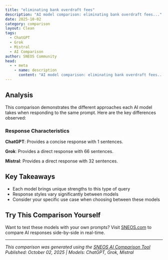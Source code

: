 ```yaml
---
title: "eliminating bank overdraft fees"
description: "AI model comparison: eliminating bank overdraft fees..."
date: 2025-10-02
category: comparison
layout: Clean
tags:
  - ChatGPT
  - Grok
  - Mistral
  - AI Comparison
author: SNEOS Community
head:
  - - meta
    - name: description
      content: "AI model comparison: eliminating bank overdraft fees..."
---
```


<ChatComparison
  title="eliminating bank overdraft fees"
  prompt="eliminating bank overdraft fees"
  :responses='{"ChatGPT": "Eliminating bank overdraft fees can help save you money and improve your financial management. Here are several strategies to consider:\n\n1. **Opt-Out of Overdraft Protection**: Many banks allow you to opt-out of overdraft protection services. When you do this, transactions that exceed your account balance will be declined rather than resulting in a fee.\n\n2. **Link to Savings Account**: Some banks offer the option to link your checking account to a savings account. If you overdraw your checking account, the bank can automatically transfer funds from your savings to cover the shortfall, often for a lower fee than an overdraft fee.\n\n3. **Monitor Your Balance**: Regularly check your account balance and transactions to avoid overdrawing your account. Use mobile banking apps or online banking to keep track of your finances in real-time.\n\n4. **Set Up Alerts**: Many banks allow you to set up alerts for low balances. This can notify you when your account falls below a certain threshold, giving you the chance to transfer funds or adjust your spending.\n\n5. **Create a Budget**: Establish a budget to manage your cash flow effectively. By clearly understanding your income and expenses, you can avoid overspending.\n\n6. **Use a Credit Card Wisely**: If you have a credit card, you may consider using it for transactions instead of relying on your checking account if you&#x27;re worried about overdrafting. Just ensure you pay off the balance each month to avoid interest.\n\n7. **Open a No-Overdraft Fee Account**: Some banks offer checking accounts that do not charge overdraft fees. Research your options and consider switching to one of these accounts.\n\n8. **Keep a Buffer**: Maintain a small buffer in your checking account to avoid unintentional overdrafts. This can be a set amount that you do not plan to spend.\n\n9. **Negotiate Fees**: If you do incur an overdraft fee, contact your bank and explain your situation. Sometimes, banks will waive the fee, especially if it&#x27;s your first occurrence.\n\n10. **Educate Yourself on Policies**: Understand your bank’s policies regarding overdraft fees, including how they are triggered and how funds are prioritized for withdrawals.\n\nBy implementing these strategies, you can significantly reduce or even eliminate bank overdraft fees while improving your overall financial health.", "Grok": "Eliminating bank overdraft fees can be approached in different ways, depending on whether you\u0027re looking at personal strategies to avoid them or advocating for systemic changes to banking policies. Below, I\u0027ll cover both perspectives with actionable insights.\n\n### **Personal Strategies to Avoid Overdraft Fees**\nOverdraft fees are typically charged when you spend more money than you have in your checking account. Here are practical steps to minimize or eliminate these fees on an individual level:\n\n1. **Track Your Balance Regularly**:\n - Use your bank\u2019s mobile app or online banking to monitor your account balance daily.\n - Set up low-balance alerts to get notifications via email or text when your balance dips below a certain threshold.\n\n2. **Create a Budget**:\n - Use budgeting tools or apps (like Mint or YNAB) to plan your expenses and avoid overspending.\n - Keep a small buffer (e.g., $50\u2013$100) in your account to cover unexpected charges.\n\n3. **Opt Out of Overdraft Protection**:\n - Many banks automatically enroll customers in overdraft protection, which allows transactions to go through even if you don\u2019t have enough funds, triggering a fee. You can opt out, meaning transactions will be declined instead of incurring a fee.\n - Contact your bank to confirm your overdraft settings. Note that opting out may result in declined debit card purchases or checks if funds are insufficient.\n\n4. **Link a Backup Account**:\n - Connect your checking account to a savings account or credit card for overdraft protection. Instead of a fee, funds will be transferred from the linked account to cover the shortfall (though some banks may charge a small transfer fee, often lower than overdraft fees).\n - Ensure the backup account has sufficient funds to avoid additional fees or interest (if using a credit card).\n\n5. **Switch to a No-Fee Bank or Account**:\n - Some banks and credit unions offer accounts with no overdraft fees as a policy. Examples include:\n - **Ally Bank**: Automatically declines transactions at no charge if funds are insufficient.\n - **Capital One 360 Checking**: No overdraft fees; offers options to decline transactions or transfer funds from a linked account for free.\n - **Chime**: A fintech option with no traditional overdraft fees, offering a \u201CSpotMe\u201D feature that covers small overdrafts (up to a limit) for eligible users.\n - Research online-only banks or local credit unions, as they often have lower or no fees compared to traditional big banks.\n\n6. **Schedule Payments Strategically**:\n - Align bill payments with your payday to ensure funds are available.\n - Avoid scheduling multiple payments on the same day if your balance is tight.\n\n7. **Negotiate with Your Bank**:\n - If you\u2019re hit with an overdraft fee, call your bank and politely ask for a refund, especially if it\u2019s a rare occurrence or you\u2019re a long-term customer. Many banks waive fees as a one-time courtesy.\n\n### **Systemic Efforts to Eliminate Overdraft Fees**\nIf you\u2019re interested in broader change\u2014either as a consumer advocate, policymaker, or concerned citizen\u2014here are key points about eliminating overdraft fees on a larger scale, along with recent developments and challenges:\n\n1. **Understanding the Issue**:\n - Overdraft fees disproportionately affect lower-income individuals who live paycheck to paycheck. According to the Consumer Financial Protection Bureau (CFPB), banks collected over $15 billion in overdraft fees in 2019, often from a small percentage of customers who incur multiple fees annually.\n - Fees can be as high as $35 per transaction, and multiple fees can stack up in a single day, exacerbating financial stress.\n\n2. **Recent Industry and Regulatory Changes**:\n - **Bank Policy Shifts**: Some major banks have started reducing or eliminating overdraft fees in response to public pressure and competition. For example:\n - Bank of America reduced its overdraft fee from $35 to $10 in 2022 and eliminated non-sufficient funds (NSF) fees.\n - Wells Fargo and Chase have introduced 24-hour grace periods or reduced fee caps.\n - **CFPB Actions**: Under Director Rohit Chopra, the CFPB has prioritized cracking down on \u201Cjunk fees,\u201D including overdraft charges. In 2021\u20132023, the agency issued guidance encouraging banks to rethink overdraft practices and has explored rules to classify excessive fees as unfair practices under federal law.\n - **Legislative Proposals**: Some U.S. lawmakers have proposed bills like the Overdraft Protection Act, which would limit fees or require clearer disclosures, though progress has been slow.\n\n3. **Advocacy for Change**:\n - Support or join consumer advocacy groups like the Center for Responsible Lending or Consumer Reports, which push for banking reforms.\n - Write to your representatives to support legislation capping or banning overdraft fees.\n - Promote awareness by sharing information about fee-free banking options and the impact of overdraft fees on vulnerable populations.\n\n4. **Challenges to Elimination**:\n - **Bank Revenue**: Overdraft fees are a significant revenue source for banks, especially smaller ones. Replacing this income stream (e.g., with higher account maintenance fees) could create new consumer costs.\n - **Consumer Behavior**: Some argue that fees deter overspending, though evidence suggests they often trap people in cycles of debt rather than correct behavior.\n - **Regulatory Pushback**: Banking industry lobbying can slow or block reforms, as seen with past resistance to fee transparency rules.\n\n5. **Alternative Models**:\n - Encourage banks to adopt grace periods, free overdraft buffers (e.g., covering small shortfalls up to $50 without a fee), or real-time balance alerts as standard features.\n - Push for fintech innovations that prioritize user-friendly, low-cost banking without reliance on penalty fees.\n\n### **Conclusion**\nOn a personal level, eliminating overdraft fees is achievable by monitoring spending, opting out of overdraft programs, or switching to fee-free accounts. Systemically, progress is underway with some banks and regulators taking steps to reduce or eliminate fees, but full elimination requires sustained consumer advocacy and policy change. If you\u2019re looking for immediate action, start with reviewing your bank\u2019s policies and exploring no-fee alternatives. For broader impact, consider engaging with advocacy efforts or supporting regulatory reforms.\n\nIf you have a specific context\u2014like a particular bank, financial situation, or policy proposal\u2014let me know, and I can dive deeper!", "Mistral": "Eliminating bank overdraft fees can be a significant financial relief for many consumers. Overdraft fees occur when a bank allows a transaction to go through even if there are insufficient funds in the account, but then charges a fee for this service. Here are some steps you can take to avoid or eliminate overdraft fees:\n\n### 1. **Opt Out of Overdraft Protection**\n - **Contact Your Bank**: Ask your bank to opt out of overdraft protection. This means that transactions will be declined if there are insufficient funds, preventing overdraft fees.\n - **Understand the Risks**: Be aware that opting out may result in declined transactions, which could lead to other issues like returned check fees or declined debit card transactions.\n\n### 2. **Monitor Your Account Balance**\n - **Regular Checks**: Regularly check your account balance to ensure you have enough funds to cover your transactions.\n - **Alerts**: Set up low balance alerts through your bank\u0027s mobile app or online banking platform. This will notify you when your balance falls below a certain threshold.\n\n### 3. **Use Budgeting Tools**\n - **Budgeting Apps**: Use budgeting apps like Mint, You Need A Budget (YNAB), or Personal Capital to track your spending and ensure you stay within your budget.\n - **Manual Tracking**: Keep a manual ledger or spreadsheet to track your income and expenses.\n\n### 4. **Link to a Savings Account**\n - **Automatic Transfers**: Link your checking account to a savings account. If you overdraw your checking account, funds can be automatically transferred from your savings account to cover the overdraft, often with a lower fee.\n\n### 5. **Consider a Line of Credit**\n - **Overdraft Line of Credit**: Some banks offer an overdraft line of credit, which is a loan that covers overdrafts. This can be a more cost-effective option than paying overdraft fees.\n\n### 6. **Switch to a Bank with No Overdraft Fees**\n - **Research Banks**: Look for banks or credit unions that do not charge overdraft fees. Some financial institutions offer accounts with no overdraft fees or provide a grace period before charging fees.\n - **Compare Options**: Compare different banking options to find one that best suits your needs and financial habits.\n\n### 7. **Use Prepaid Cards**\n - **Prepaid Debit Cards**: Consider using prepaid debit cards, which can only be used up to the amount loaded onto the card, eliminating the risk of overdraft fees.\n\n### 8. **Emergency Fund**\n - **Build an Emergency Fund**: Maintain an emergency fund to cover unexpected expenses, reducing the likelihood of overdrawing your account.\n\n### 9. **Automate Payments**\n - **Scheduled Payments**: Automate your bill payments to ensure they are paid on time and avoid overdrafts due to forgotten payments.\n\n### 10. **Communicate with Your Bank**\n - **Negotiate Fees**: If you do incur overdraft fees, contact your bank to see if they can waive the fees, especially if it\u0027s a one-time occurrence.\n\nBy taking these steps, you can significantly reduce or eliminate the risk of incurring overdraft fees, helping you maintain better control over your finances."}' 
  published-date="12:37"
/>

## Analysis

This comparison demonstrates the different approaches each AI model takes when responding to the same prompt. Here are the key differences observed:

### Response Characteristics

**ChatGPT**: Provides a concise response with 1 sentences. 

**Grok**: Provides a direct response with 66 sentences. 

**Mistral**: Provides a direct response with 32 sentences. 

## Key Takeaways

- Each model brings unique strengths to this type of query
- Response styles vary significantly between models
- Consider your specific use case when choosing between these models

## Try This Comparison Yourself

Want to test these models with your own prompts? Visit [SNEOS.com](https://sneos.com) to compare AI responses side-by-side in real-time.

---

*This comparison was generated using the [SNEOS AI Comparison Tool](https://sneos.com)*
*Published: October 02, 2025 | Models: ChatGPT, Grok, Mistral*
